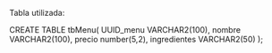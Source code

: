 Tabla utilizada:


CREATE TABLE tbMenu(
    UUID_menu VARCHAR2(100),
    nombre VARCHAR2(100),
    precio number(5,2),
    ingredientes VARCHAR2(50)
);
